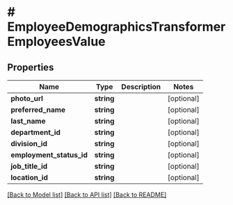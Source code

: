 # # EmployeeDemographicsTransformerEmployeesValue

## Properties

Name | Type | Description | Notes
------------ | ------------- | ------------- | -------------
**photo_url** | **string** |  | [optional]
**preferred_name** | **string** |  | [optional]
**last_name** | **string** |  | [optional]
**department_id** | **string** |  | [optional]
**division_id** | **string** |  | [optional]
**employment_status_id** | **string** |  | [optional]
**job_title_id** | **string** |  | [optional]
**location_id** | **string** |  | [optional]

[[Back to Model list]](../../README.md#models) [[Back to API list]](../../README.md#endpoints) [[Back to README]](../../README.md)
